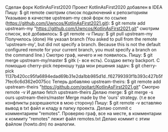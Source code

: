 Сделан форк KotlinAsFirst2020
Проект KotlinAsFirst2020 добавлен в IDEA
Пишу:
 $ git remote
смотрим список подключений к репозиториям
Указываю в качестве upstream-my свой форк по ссылке (https://github.com/Uwncos/KotlinAsFirst2021.git):
 $ git remote add upstream-my "https://github.com/Uwncos/KotlinAsFirst2021.git"
смотрим список, всё добавилось:
 $ git remote -v
Пишу:
 $ git pull upstream-my
Получилось (done)
Не указал branch (You asked to pull from the remote 'upstream-my', but did not specify
a branch. Because this is not the default configured remote
for your current branch, you must specify a branch on the command line.)
Смотрю граф, ничего и не появилось.
Пишу:
 $ git merge upstream-my/master
 $ gitk (- все есть).
Создаю ветку backport.
С помощью cherry-pick переношу туда мои решения задач:
 $ git cherry-pick 1137b420cc95fa6894edad69b31e2da1bb985d1d..f62799393f1b393c427b5f7fec6c6d362e0075cc
Теперь добавляю upstream-theirs:
 $ git remote add upstream-theirs "https://github.com/goitart/KotlinAsFirst2021.git"
Смотрю remote -v
И делаю fetch upstream-theirs
Делаю merge:
 $ git merge -s ours upstream-theirs/master 
Merge made by the 'ours' strategy. (т.е все конфликты разрешаются в мою сторону)
Пишу:
 $ git remote -v
вставляю вывод в txt файл и кладу в папку проекта. Делаю commit с комментарием "remotes".
Проверяю граф, все на месте, в комментарии к коммиту "remotes" лежит файл remotes.txt
Делаю коммит с этим файлом (howto.dm) по аналогии.